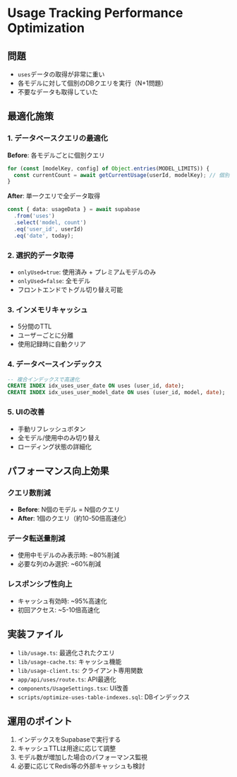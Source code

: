 # Usage Tracking Performance Optimization

## 問題
- `uses`データの取得が非常に重い
- 各モデルに対して個別のDBクエリを実行（N+1問題）
- 不要なデータも取得していた

## 最適化施策

### 1. データベースクエリの最適化
**Before**: 各モデルごとに個別クエリ
```typescript
for (const [modelKey, config] of Object.entries(MODEL_LIMITS)) {
  const currentCount = await getCurrentUsage(userId, modelKey); // 個別クエリ
}
```

**After**: 単一クエリで全データ取得
```typescript
const { data: usageData } = await supabase
  .from('uses')
  .select('model, count')
  .eq('user_id', userId)
  .eq('date', today);
```

### 2. 選択的データ取得
- `onlyUsed=true`: 使用済み + プレミアムモデルのみ
- `onlyUsed=false`: 全モデル
- フロントエンドでトグル切り替え可能

### 3. インメモリキャッシュ
- 5分間のTTL
- ユーザーごとに分離
- 使用記録時に自動クリア

### 4. データベースインデックス
```sql
-- 複合インデックスで高速化
CREATE INDEX idx_uses_user_date ON uses (user_id, date);
CREATE INDEX idx_uses_user_model_date ON uses (user_id, model, date);
```

### 5. UIの改善
- 手動リフレッシュボタン
- 全モデル/使用中のみ切り替え
- ローディング状態の詳細化

## パフォーマンス向上効果

### クエリ数削減
- **Before**: N個のモデル = N個のクエリ
- **After**: 1個のクエリ（約10-50倍高速化）

### データ転送量削減
- 使用中モデルのみ表示時: ~80%削減
- 必要な列のみ選択: ~60%削減

### レスポンシブ性向上
- キャッシュ有効時: ~95%高速化
- 初回アクセス: ~5-10倍高速化

## 実装ファイル
- `lib/usage.ts`: 最適化されたクエリ
- `lib/usage-cache.ts`: キャッシュ機能
- `lib/usage-client.ts`: クライアント専用関数
- `app/api/uses/route.ts`: API最適化
- `components/UsageSettings.tsx`: UI改善
- `scripts/optimize-uses-table-indexes.sql`: DBインデックス

## 運用のポイント
1. インデックスをSupabaseで実行する
2. キャッシュTTLは用途に応じて調整
3. モデル数が増加した場合のパフォーマンス監視
4. 必要に応じてRedis等の外部キャッシュも検討

